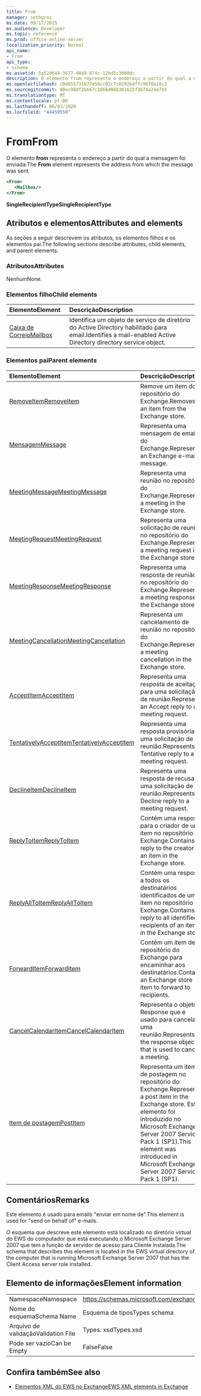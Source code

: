 ```yaml
---
title: From
manager: sethgros
ms.date: 09/17/2015
ms.audience: Developer
ms.topic: reference
ms.prod: office-online-server
localization_priority: Normal
api_name:
- From
api_type:
- schema
ms.assetid: 5a52d644-3677-4049-874c-12bd5c3080dc
description: O elemento from representa o endereço a partir do qual a mensagem foi enviada.
ms.openlocfilehash: c0d655731677e56cc02c7c029264ffc96f0a18c2
ms.sourcegitcommit: 88ec988f2bb67c1866d06b361615f3674a24e795
ms.translationtype: MT
ms.contentlocale: pt-BR
ms.lasthandoff: 06/03/2020
ms.locfileid: "44459550"
---
```

# <a name="from"></a><span data-ttu-id="1733b-103">From</span><span class="sxs-lookup"><span data-stu-id="1733b-103">From</span></span>

<span data-ttu-id="1733b-104">O elemento **from** representa o endereço a partir do qual a mensagem foi enviada.</span><span class="sxs-lookup"><span data-stu-id="1733b-104">The **From** element represents the address from which the message was sent.</span></span> 
  
```xml
<From>
   <Mailbox/>
</From>
```

 <span data-ttu-id="1733b-105">**SingleRecipientType**</span><span class="sxs-lookup"><span data-stu-id="1733b-105">**SingleRecipientType**</span></span>
## <a name="attributes-and-elements"></a><span data-ttu-id="1733b-106">Atributos e elementos</span><span class="sxs-lookup"><span data-stu-id="1733b-106">Attributes and elements</span></span>

<span data-ttu-id="1733b-107">As seções a seguir descrevem os atributos, os elementos filhos e os elementos pai.</span><span class="sxs-lookup"><span data-stu-id="1733b-107">The following sections describe attributes, child elements, and parent elements.</span></span>
  
### <a name="attributes"></a><span data-ttu-id="1733b-108">Atributos</span><span class="sxs-lookup"><span data-stu-id="1733b-108">Attributes</span></span>

<span data-ttu-id="1733b-109">Nenhum</span><span class="sxs-lookup"><span data-stu-id="1733b-109">None.</span></span>
  
### <a name="child-elements"></a><span data-ttu-id="1733b-110">Elementos filho</span><span class="sxs-lookup"><span data-stu-id="1733b-110">Child elements</span></span>

|<span data-ttu-id="1733b-111">**Elemento**</span><span class="sxs-lookup"><span data-stu-id="1733b-111">**Element**</span></span>|<span data-ttu-id="1733b-112">**Descrição**</span><span class="sxs-lookup"><span data-stu-id="1733b-112">**Description**</span></span>|
|:-----|:-----|
|[<span data-ttu-id="1733b-113">Caixa de Correio</span><span class="sxs-lookup"><span data-stu-id="1733b-113">Mailbox</span></span>](mailbox.md) <br/> |<span data-ttu-id="1733b-114">Identifica um objeto de serviço de diretório do Active Directory habilitado para email.</span><span class="sxs-lookup"><span data-stu-id="1733b-114">Identifies a mail-enabled Active Directory directory service object.</span></span>  <br/> |
   
### <a name="parent-elements"></a><span data-ttu-id="1733b-115">Elementos pai</span><span class="sxs-lookup"><span data-stu-id="1733b-115">Parent elements</span></span>

|<span data-ttu-id="1733b-116">**Elemento**</span><span class="sxs-lookup"><span data-stu-id="1733b-116">**Element**</span></span>|<span data-ttu-id="1733b-117">**Descrição**</span><span class="sxs-lookup"><span data-stu-id="1733b-117">**Description**</span></span>|
|:-----|:-----|
|[<span data-ttu-id="1733b-118">RemoveItem</span><span class="sxs-lookup"><span data-stu-id="1733b-118">RemoveItem</span></span>](removeitem.md) <br/> |<span data-ttu-id="1733b-119">Remove um item do repositório do Exchange.</span><span class="sxs-lookup"><span data-stu-id="1733b-119">Removes an item from the Exchange store.</span></span>  <br/> |
|[<span data-ttu-id="1733b-120">Mensagem</span><span class="sxs-lookup"><span data-stu-id="1733b-120">Message</span></span>](message-ex15websvcsotherref.md) <br/> |<span data-ttu-id="1733b-121">Representa uma mensagem de email do Exchange.</span><span class="sxs-lookup"><span data-stu-id="1733b-121">Represents an Exchange e-mail message.</span></span>  <br/> |
|[<span data-ttu-id="1733b-122">MeetingMessage</span><span class="sxs-lookup"><span data-stu-id="1733b-122">MeetingMessage</span></span>](meetingmessage.md) <br/> |<span data-ttu-id="1733b-123">Representa uma reunião no repositório do Exchange.</span><span class="sxs-lookup"><span data-stu-id="1733b-123">Represents a meeting in the Exchange store.</span></span>  <br/> |
|[<span data-ttu-id="1733b-124">MeetingRequest</span><span class="sxs-lookup"><span data-stu-id="1733b-124">MeetingRequest</span></span>](meetingrequest.md) <br/> |<span data-ttu-id="1733b-125">Representa uma solicitação de reunião no repositório do Exchange.</span><span class="sxs-lookup"><span data-stu-id="1733b-125">Represents a meeting request in the Exchange store.</span></span>  <br/> |
|[<span data-ttu-id="1733b-126">MeetingResponse</span><span class="sxs-lookup"><span data-stu-id="1733b-126">MeetingResponse</span></span>](meetingresponse.md) <br/> |<span data-ttu-id="1733b-127">Representa uma resposta de reunião no repositório do Exchange.</span><span class="sxs-lookup"><span data-stu-id="1733b-127">Represents a meeting response in the Exchange store.</span></span>  <br/> |
|[<span data-ttu-id="1733b-128">MeetingCancellation</span><span class="sxs-lookup"><span data-stu-id="1733b-128">MeetingCancellation</span></span>](meetingcancellation.md) <br/> |<span data-ttu-id="1733b-129">Representa um cancelamento de reunião no repositório do Exchange.</span><span class="sxs-lookup"><span data-stu-id="1733b-129">Represents a meeting cancellation in the Exchange store.</span></span>  <br/> |
|[<span data-ttu-id="1733b-130">AcceptItem</span><span class="sxs-lookup"><span data-stu-id="1733b-130">AcceptItem</span></span>](acceptitem.md) <br/> |<span data-ttu-id="1733b-131">Representa uma resposta de aceitação para uma solicitação de reunião.</span><span class="sxs-lookup"><span data-stu-id="1733b-131">Represents an Accept reply to a meeting request.</span></span>  <br/> |
|[<span data-ttu-id="1733b-132">TentativelyAcceptItem</span><span class="sxs-lookup"><span data-stu-id="1733b-132">TentativelyAcceptItem</span></span>](tentativelyacceptitem.md) <br/> |<span data-ttu-id="1733b-133">Representa uma resposta provisória a uma solicitação de reunião.</span><span class="sxs-lookup"><span data-stu-id="1733b-133">Represents a Tentative reply to a meeting request.</span></span>  <br/> |
|[<span data-ttu-id="1733b-134">DeclineItem</span><span class="sxs-lookup"><span data-stu-id="1733b-134">DeclineItem</span></span>](declineitem.md) <br/> |<span data-ttu-id="1733b-135">Representa uma resposta de recusa a uma solicitação de reunião.</span><span class="sxs-lookup"><span data-stu-id="1733b-135">Represents a Decline reply to a meeting request.</span></span>  <br/> |
|[<span data-ttu-id="1733b-136">ReplyToItem</span><span class="sxs-lookup"><span data-stu-id="1733b-136">ReplyToItem</span></span>](replytoitem.md) <br/> |<span data-ttu-id="1733b-137">Contém uma resposta para o criador de um item no repositório do Exchange.</span><span class="sxs-lookup"><span data-stu-id="1733b-137">Contains a reply to the creator of an item in the Exchange store.</span></span>  <br/> |
|[<span data-ttu-id="1733b-138">ReplyAllToItem</span><span class="sxs-lookup"><span data-stu-id="1733b-138">ReplyAllToItem</span></span>](replyalltoitem.md) <br/> |<span data-ttu-id="1733b-139">Contém uma resposta a todos os destinatários identificados de um item no repositório do Exchange.</span><span class="sxs-lookup"><span data-stu-id="1733b-139">Contains a reply to all identified recipients of an item in the Exchange store.</span></span>  <br/> |
|[<span data-ttu-id="1733b-140">ForwardItem</span><span class="sxs-lookup"><span data-stu-id="1733b-140">ForwardItem</span></span>](forwarditem.md) <br/> |<span data-ttu-id="1733b-141">Contém um item de repositório do Exchange para encaminhar aos destinatários.</span><span class="sxs-lookup"><span data-stu-id="1733b-141">Contains an Exchange store item to forward to recipients.</span></span>  <br/> |
|[<span data-ttu-id="1733b-142">CancelCalendarItem</span><span class="sxs-lookup"><span data-stu-id="1733b-142">CancelCalendarItem</span></span>](cancelcalendaritem.md) <br/> |<span data-ttu-id="1733b-143">Representa o objeto Response que é usado para cancelar uma reunião.</span><span class="sxs-lookup"><span data-stu-id="1733b-143">Represents the response object that is used to cancel a meeting.</span></span>  <br/> |
|[<span data-ttu-id="1733b-144">Item de postagem</span><span class="sxs-lookup"><span data-stu-id="1733b-144">PostItem</span></span>](postitem.md) <br/> |<span data-ttu-id="1733b-145">Representa um item de postagem no repositório do Exchange.</span><span class="sxs-lookup"><span data-stu-id="1733b-145">Represents a post item in the Exchange store.</span></span> <span data-ttu-id="1733b-146">Este elemento foi introduzido no Microsoft Exchange Server 2007 Service Pack 1 (SP1).</span><span class="sxs-lookup"><span data-stu-id="1733b-146">This element was introduced in Microsoft Exchange Server 2007 Service Pack 1 (SP1).</span></span>  <br/> |
   
## <a name="remarks"></a><span data-ttu-id="1733b-147">Comentários</span><span class="sxs-lookup"><span data-stu-id="1733b-147">Remarks</span></span>

<span data-ttu-id="1733b-148">Este elemento é usado para emails "enviar em nome de".</span><span class="sxs-lookup"><span data-stu-id="1733b-148">This element is used for "send on behalf of" e-mails.</span></span>
  
<span data-ttu-id="1733b-149">O esquema que descreve este elemento está localizado no diretório virtual do EWS do computador que está executando o Microsoft Exchange Server 2007 que tem a função de servidor de acesso para Cliente instalada.</span><span class="sxs-lookup"><span data-stu-id="1733b-149">The schema that describes this element is located in the EWS virtual directory of the computer that is running Microsoft Exchange Server 2007 that has the Client Access server role installed.</span></span>
  
## <a name="element-information"></a><span data-ttu-id="1733b-150">Elemento de informações</span><span class="sxs-lookup"><span data-stu-id="1733b-150">Element information</span></span>

|||
|:-----|:-----|
|<span data-ttu-id="1733b-151">Namespace</span><span class="sxs-lookup"><span data-stu-id="1733b-151">Namespace</span></span>  <br/> |https://schemas.microsoft.com/exchange/services/2006/types  <br/> |
|<span data-ttu-id="1733b-152">Nome do esquema</span><span class="sxs-lookup"><span data-stu-id="1733b-152">Schema Name</span></span>  <br/> |<span data-ttu-id="1733b-153">Esquema de tipos</span><span class="sxs-lookup"><span data-stu-id="1733b-153">Types schema</span></span>  <br/> |
|<span data-ttu-id="1733b-154">Arquivo de validação</span><span class="sxs-lookup"><span data-stu-id="1733b-154">Validation File</span></span>  <br/> |<span data-ttu-id="1733b-155">Types. xsd</span><span class="sxs-lookup"><span data-stu-id="1733b-155">Types.xsd</span></span>  <br/> |
|<span data-ttu-id="1733b-156">Pode ser vazio</span><span class="sxs-lookup"><span data-stu-id="1733b-156">Can be Empty</span></span>  <br/> |<span data-ttu-id="1733b-157">False</span><span class="sxs-lookup"><span data-stu-id="1733b-157">False</span></span>  <br/> |
   
## <a name="see-also"></a><span data-ttu-id="1733b-158">Confira também</span><span class="sxs-lookup"><span data-stu-id="1733b-158">See also</span></span>



- [<span data-ttu-id="1733b-159">Elementos XML do EWS no Exchange</span><span class="sxs-lookup"><span data-stu-id="1733b-159">EWS XML elements in Exchange</span></span>](ews-xml-elements-in-exchange.md)

